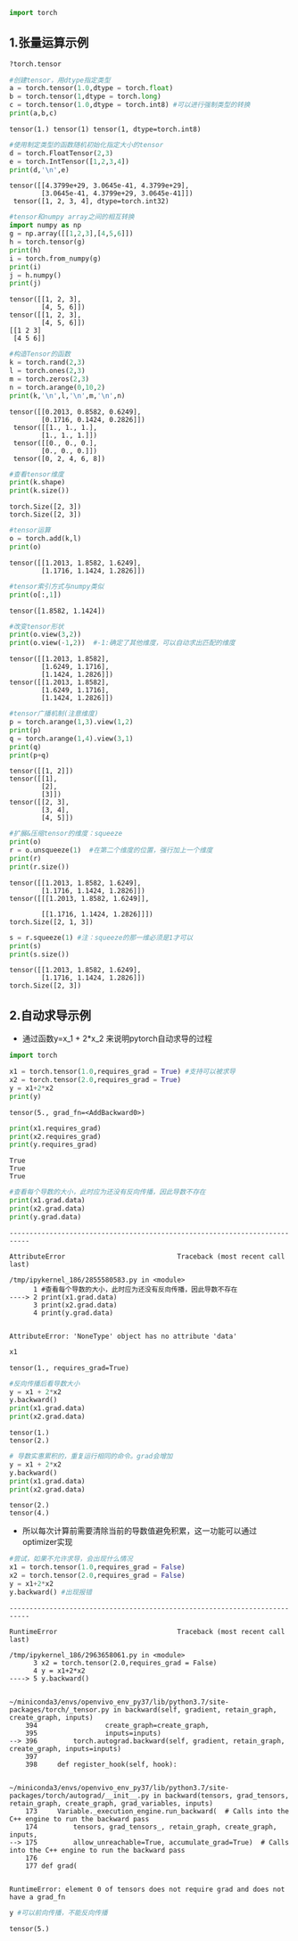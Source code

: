 ```python
import torch
```

## 1.张量运算示例


```python
?torch.tensor
```


```python
#创建tensor，用dtype指定类型
a = torch.tensor(1.0,dtype = torch.float)
b = torch.tensor(1,dtype = torch.long)
c = torch.tensor(1.0,dtype = torch.int8) #可以进行强制类型的转换
print(a,b,c)
```

    tensor(1.) tensor(1) tensor(1, dtype=torch.int8)



```python
#使用制定类型的函数随机初始化指定大小的tensor
d = torch.FloatTensor(2,3)
e = torch.IntTensor([1,2,3,4])
print(d,'\n',e)
```

    tensor([[4.3799e+29, 3.0645e-41, 4.3799e+29],
            [3.0645e-41, 4.3799e+29, 3.0645e-41]]) 
     tensor([1, 2, 3, 4], dtype=torch.int32)



```python
#tensor和numpy array之间的相互转换
import numpy as np
g = np.array([[1,2,3],[4,5,6]])
h = torch.tensor(g)
print(h)
i = torch.from_numpy(g)
print(i)
j = h.numpy()
print(j)
```

    tensor([[1, 2, 3],
            [4, 5, 6]])
    tensor([[1, 2, 3],
            [4, 5, 6]])
    [[1 2 3]
     [4 5 6]]



```python
#构造Tensor的函数
k = torch.rand(2,3)
l = torch.ones(2,3)
m = torch.zeros(2,3)
n = torch.arange(0,10,2)
print(k,'\n',l,'\n',m,'\n',n)
```

    tensor([[0.2013, 0.8582, 0.6249],
            [0.1716, 0.1424, 0.2826]]) 
     tensor([[1., 1., 1.],
            [1., 1., 1.]]) 
     tensor([[0., 0., 0.],
            [0., 0., 0.]]) 
     tensor([0, 2, 4, 6, 8])



```python
#查看tensor维度
print(k.shape)
print(k.size())
```

    torch.Size([2, 3])
    torch.Size([2, 3])



```python
#tensor运算
o = torch.add(k,l)
print(o)
```

    tensor([[1.2013, 1.8582, 1.6249],
            [1.1716, 1.1424, 1.2826]])



```python
#tensor索引方式与numpy类似
print(o[:,1])
```

    tensor([1.8582, 1.1424])



```python
#改变tensor形状
print(o.view(3,2))
print(o.view(-1,2))  #-1:确定了其他维度，可以自动求出匹配的维度
```

    tensor([[1.2013, 1.8582],
            [1.6249, 1.1716],
            [1.1424, 1.2826]])
    tensor([[1.2013, 1.8582],
            [1.6249, 1.1716],
            [1.1424, 1.2826]])



```python
#tensor广播机制(注意维度)
p = torch.arange(1,3).view(1,2)
print(p)
q = torch.arange(1,4).view(3,1)
print(q)
print(p+q)
```

    tensor([[1, 2]])
    tensor([[1],
            [2],
            [3]])
    tensor([[2, 3],
            [3, 4],
            [4, 5]])



```python
#扩展&压缩tensor的维度：squeeze
print(o)
r = o.unsqueeze(1)  #在第二个维度的位置，强行加上一个维度
print(r)
print(r.size())
```

    tensor([[1.2013, 1.8582, 1.6249],
            [1.1716, 1.1424, 1.2826]])
    tensor([[[1.2013, 1.8582, 1.6249]],
    
            [[1.1716, 1.1424, 1.2826]]])
    torch.Size([2, 1, 3])



```python
s = r.squeeze(1) #注：squeeze的那一维必须是1才可以
print(s)
print(s.size())
```

    tensor([[1.2013, 1.8582, 1.6249],
            [1.1716, 1.1424, 1.2826]])
    torch.Size([2, 3])


## 2.自动求导示例
- 通过函数y=x_1 + 2*x_2 来说明pytorch自动求导的过程


```python
import torch

x1 = torch.tensor(1.0,requires_grad = True) #支持可以被求导
x2 = torch.tensor(2.0,requires_grad = True)
y = x1+2*x2
print(y)
```

    tensor(5., grad_fn=<AddBackward0>)



```python
print(x1.requires_grad)
print(x2.requires_grad)
print(y.requires_grad)
```

    True
    True
    True



```python
#查看每个导数的大小，此时应为还没有反向传播，因此导数不存在
print(x1.grad.data)
print(x2.grad.data)
print(y.grad.data)
```


    ---------------------------------------------------------------------------

    AttributeError                            Traceback (most recent call last)

    /tmp/ipykernel_186/2855580583.py in <module>
          1 #查看每个导数的大小，此时应为还没有反向传播，因此导数不存在
    ----> 2 print(x1.grad.data)
          3 print(x2.grad.data)
          4 print(y.grad.data)


    AttributeError: 'NoneType' object has no attribute 'data'



```python
x1
```




    tensor(1., requires_grad=True)




```python
#反向传播后看导数大小
y = x1 + 2*x2
y.backward()
print(x1.grad.data)
print(x2.grad.data)
```

    tensor(1.)
    tensor(2.)



```python
# 导数实惠累积的，重复运行相同的命令。grad会增加
y = x1 + 2*x2
y.backward()
print(x1.grad.data)
print(x2.grad.data)
```

    tensor(2.)
    tensor(4.)


- 所以每次计算前需要清除当前的导数值避免积累，这一功能可以通过optimizer实现


```python
#尝试，如果不允许求导，会出现什么情况
x1 = torch.tensor(1.0,requires_grad = False) 
x2 = torch.tensor(2.0,requires_grad = False)
y = x1+2*x2
y.backward() #出现报错
```


    ---------------------------------------------------------------------------

    RuntimeError                              Traceback (most recent call last)

    /tmp/ipykernel_186/2963658061.py in <module>
          3 x2 = torch.tensor(2.0,requires_grad = False)
          4 y = x1+2*x2
    ----> 5 y.backward()
    

    ~/miniconda3/envs/openvivo_env_py37/lib/python3.7/site-packages/torch/_tensor.py in backward(self, gradient, retain_graph, create_graph, inputs)
        394                 create_graph=create_graph,
        395                 inputs=inputs)
    --> 396         torch.autograd.backward(self, gradient, retain_graph, create_graph, inputs=inputs)
        397 
        398     def register_hook(self, hook):


    ~/miniconda3/envs/openvivo_env_py37/lib/python3.7/site-packages/torch/autograd/__init__.py in backward(tensors, grad_tensors, retain_graph, create_graph, grad_variables, inputs)
        173     Variable._execution_engine.run_backward(  # Calls into the C++ engine to run the backward pass
        174         tensors, grad_tensors_, retain_graph, create_graph, inputs,
    --> 175         allow_unreachable=True, accumulate_grad=True)  # Calls into the C++ engine to run the backward pass
        176 
        177 def grad(


    RuntimeError: element 0 of tensors does not require grad and does not have a grad_fn



```python
y #可以前向传播，不能反向传播
```




    tensor(5.)



